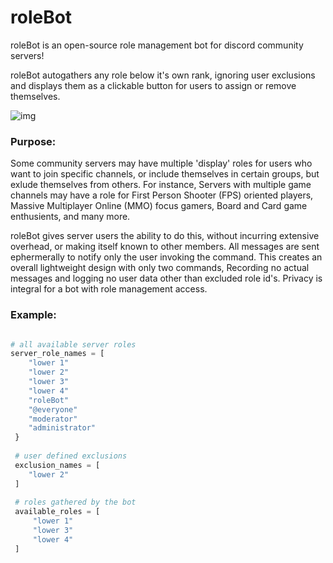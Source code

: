 # roleBot
roleBot is an open-source role management bot for discord community servers! 

roleBot autogathers any role below it's own rank, ignoring user exclusions and displays them as a clickable button for users to assign or remove themselves. 

![img](https://i.imgur.com/0d1CukD.png)

### Purpose: 

Some community servers may have multiple 'display' roles for users who want to join specific channels, or include themselves in certain groups, but exlude themselves from others. For instance, Servers with multiple game channels may have a role for First Person Shooter (FPS) oriented players, Massive Multiplayer Online (MMO) focus gamers, Board and Card game enthusients, and many more. 

roleBot gives server users the ability to do this, without incurring extensive overhead, or making itself known to other members. All messages are sent ephermerally to notify only the user invoking the command. This creates an overall lightweight design with only two commands, Recording no actual messages and logging no user data other than excluded role id's. Privacy is integral for a bot with role management access.

### Example: 

```python 

# all available server roles 
server_role_names = [
    "lower 1" 
    "lower 2" 
    "lower 3" 
    "lower 4" 
    "roleBot"
    "@everyone" 
    "moderator" 
    "administrator" 
 } 
 
 # user defined exclusions
 exclusion_names = [ 
    "lower 2" 
 ]
 
 # roles gathered by the bot 
 available_roles = [ 
     "lower 1" 
     "lower 3" 
     "lower 4" 
 ] 
 ```
